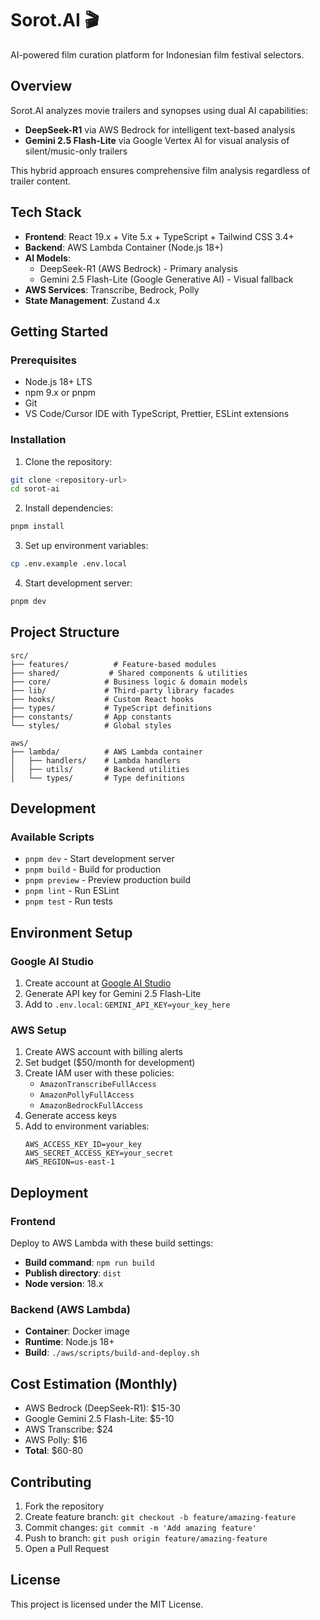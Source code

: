 # Sorot.AI 🎬

AI-powered film curation platform for Indonesian film festival selectors.

## Overview

Sorot.AI analyzes movie trailers and synopses using dual AI capabilities:
- **DeepSeek-R1** via AWS Bedrock for intelligent text-based analysis
- **Gemini 2.5 Flash-Lite** via Google Vertex AI for visual analysis of silent/music-only trailers

This hybrid approach ensures comprehensive film analysis regardless of trailer content.

## Tech Stack

- **Frontend**: React 19.x + Vite 5.x + TypeScript + Tailwind CSS 3.4+
- **Backend**: AWS Lambda Container (Node.js 18+)
- **AI Models**:
  - DeepSeek-R1 (AWS Bedrock) - Primary analysis
  - Gemini 2.5 Flash-Lite (Google Generative AI) - Visual fallback
- **AWS Services**: Transcribe, Bedrock, Polly
- **State Management**: Zustand 4.x

## Getting Started

### Prerequisites

- Node.js 18+ LTS
- npm 9.x or pnpm
- Git
- VS Code/Cursor IDE with TypeScript, Prettier, ESLint extensions

### Installation

1. Clone the repository:
```bash
git clone <repository-url>
cd sorot-ai
```

2. Install dependencies:
```bash
pnpm install
```

3. Set up environment variables:
```bash
cp .env.example .env.local
```

4. Start development server:
```bash
pnpm dev
```

## Project Structure

```
src/
├── features/          # Feature-based modules
├── shared/           # Shared components & utilities
├── core/            # Business logic & domain models
├── lib/             # Third-party library facades
├── hooks/           # Custom React hooks
├── types/           # TypeScript definitions
├── constants/       # App constants
└── styles/          # Global styles

aws/
├── lambda/          # AWS Lambda container
│   ├── handlers/    # Lambda handlers
│   ├── utils/       # Backend utilities
│   └── types/       # Type definitions
```

## Development

### Available Scripts

- `pnpm dev` - Start development server
- `pnpm build` - Build for production
- `pnpm preview` - Preview production build
- `pnpm lint` - Run ESLint
- `pnpm test` - Run tests

## Environment Setup

### Google AI Studio
1. Create account at [Google AI Studio](https://aistudio.google.com/)
2. Generate API key for Gemini 2.5 Flash-Lite
3. Add to `.env.local`: `GEMINI_API_KEY=your_key_here`

### AWS Setup
1. Create AWS account with billing alerts
2. Set budget ($50/month for development)
3. Create IAM user with these policies:
   - `AmazonTranscribeFullAccess`
   - `AmazonPollyFullAccess`
   - `AmazonBedrockFullAccess`
4. Generate access keys
5. Add to environment variables:
   ```
   AWS_ACCESS_KEY_ID=your_key
   AWS_SECRET_ACCESS_KEY=your_secret
   AWS_REGION=us-east-1
   ```

## Deployment

### Frontend
Deploy to AWS Lambda with these build settings:
- **Build command**: `npm run build`
- **Publish directory**: `dist`
- **Node version**: 18.x

### Backend (AWS Lambda)
- **Container**: Docker image
- **Runtime**: Node.js 18+
- **Build**: `./aws/scripts/build-and-deploy.sh`

## Cost Estimation (Monthly)

- AWS Bedrock (DeepSeek-R1): $15-30
- Google Gemini 2.5 Flash-Lite: $5-10
- AWS Transcribe: $24
- AWS Polly: $16
- **Total**: $60-80

## Contributing

1. Fork the repository
2. Create feature branch: `git checkout -b feature/amazing-feature`
3. Commit changes: `git commit -m 'Add amazing feature'`
4. Push to branch: `git push origin feature/amazing-feature`
5. Open a Pull Request

## License

This project is licensed under the MIT License.
